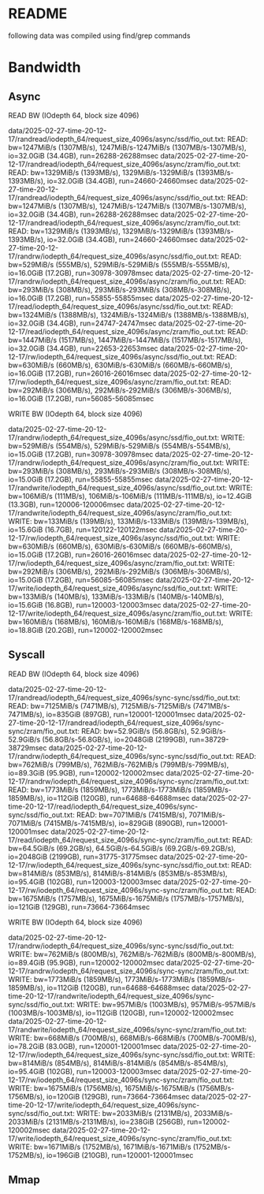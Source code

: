 # README

following data was compiled using find/grep commands

# Bandwidth

## Async

READ BW (IOdepth 64, block size 4096)

data/2025-02-27-time-20-12-17/randread/iodepth_64/request_size_4096s/async/ssd/fio_out.txt:   READ: bw=1247MiB/s (1307MB/s), 1247MiB/s-1247MiB/s (1307MB/s-1307MB/s), io=32.0GiB (34.4GB), run=26288-26288msec
data/2025-02-27-time-20-12-17/randread/iodepth_64/request_size_4096s/async/zram/fio_out.txt:   READ: bw=1329MiB/s (1393MB/s), 1329MiB/s-1329MiB/s (1393MB/s-1393MB/s), io=32.0GiB (34.4GB), run=24660-24660msec
data/2025-02-27-time-20-12-17/randread/iodepth_64/request_size_4096s/async/ssd/fio_out.txt:   READ: bw=1247MiB/s (1307MB/s), 1247MiB/s-1247MiB/s (1307MB/s-1307MB/s), io=32.0GiB (34.4GB), run=26288-26288msec
data/2025-02-27-time-20-12-17/randread/iodepth_64/request_size_4096s/async/zram/fio_out.txt:   READ: bw=1329MiB/s (1393MB/s), 1329MiB/s-1329MiB/s (1393MB/s-1393MB/s), io=32.0GiB (34.4GB), run=24660-24660msec
data/2025-02-27-time-20-12-17/randrw/iodepth_64/request_size_4096s/async/ssd/fio_out.txt:   READ: bw=529MiB/s (555MB/s), 529MiB/s-529MiB/s (555MB/s-555MB/s), io=16.0GiB (17.2GB), run=30978-30978msec
data/2025-02-27-time-20-12-17/randrw/iodepth_64/request_size_4096s/async/zram/fio_out.txt:   READ: bw=293MiB/s (308MB/s), 293MiB/s-293MiB/s (308MB/s-308MB/s), io=16.0GiB (17.2GB), run=55855-55855msec
data/2025-02-27-time-20-12-17/read/iodepth_64/request_size_4096s/async/ssd/fio_out.txt:   READ: bw=1324MiB/s (1388MB/s), 1324MiB/s-1324MiB/s (1388MB/s-1388MB/s), io=32.0GiB (34.4GB), run=24747-24747msec
data/2025-02-27-time-20-12-17/read/iodepth_64/request_size_4096s/async/zram/fio_out.txt:   READ: bw=1447MiB/s (1517MB/s), 1447MiB/s-1447MiB/s (1517MB/s-1517MB/s), io=32.0GiB (34.4GB), run=22653-22653msec
data/2025-02-27-time-20-12-17/rw/iodepth_64/request_size_4096s/async/ssd/fio_out.txt:   READ: bw=630MiB/s (660MB/s), 630MiB/s-630MiB/s (660MB/s-660MB/s), io=16.0GiB (17.2GB), run=26016-26016msec
data/2025-02-27-time-20-12-17/rw/iodepth_64/request_size_4096s/async/zram/fio_out.txt:   READ: bw=292MiB/s (306MB/s), 292MiB/s-292MiB/s (306MB/s-306MB/s), io=16.0GiB (17.2GB), run=56085-56085msec

WRITE BW (IOdepth 64, block size 4096)

data/2025-02-27-time-20-12-17/randrw/iodepth_64/request_size_4096s/async/ssd/fio_out.txt:  WRITE: bw=529MiB/s (554MB/s), 529MiB/s-529MiB/s (554MB/s-554MB/s), io=15.0GiB (17.2GB), run=30978-30978msec
data/2025-02-27-time-20-12-17/randrw/iodepth_64/request_size_4096s/async/zram/fio_out.txt:  WRITE: bw=293MiB/s (308MB/s), 293MiB/s-293MiB/s (308MB/s-308MB/s), io=15.0GiB (17.2GB), run=55855-55855msec
data/2025-02-27-time-20-12-17/randwrite/iodepth_64/request_size_4096s/async/ssd/fio_out.txt:  WRITE: bw=106MiB/s (111MB/s), 106MiB/s-106MiB/s (111MB/s-111MB/s), io=12.4GiB (13.3GB), run=120006-120006msec
data/2025-02-27-time-20-12-17/randwrite/iodepth_64/request_size_4096s/async/zram/fio_out.txt:  WRITE: bw=133MiB/s (139MB/s), 133MiB/s-133MiB/s (139MB/s-139MB/s), io=15.6GiB (16.7GB), run=120122-120122msec
data/2025-02-27-time-20-12-17/rw/iodepth_64/request_size_4096s/async/ssd/fio_out.txt:  WRITE: bw=630MiB/s (660MB/s), 630MiB/s-630MiB/s (660MB/s-660MB/s), io=15.0GiB (17.2GB), run=26016-26016msec
data/2025-02-27-time-20-12-17/rw/iodepth_64/request_size_4096s/async/zram/fio_out.txt:  WRITE: bw=292MiB/s (306MB/s), 292MiB/s-292MiB/s (306MB/s-306MB/s), io=15.0GiB (17.2GB), run=56085-56085msec
data/2025-02-27-time-20-12-17/write/iodepth_64/request_size_4096s/async/ssd/fio_out.txt:  WRITE: bw=133MiB/s (140MB/s), 133MiB/s-133MiB/s (140MB/s-140MB/s), io=15.6GiB (16.8GB), run=120003-120003msec
data/2025-02-27-time-20-12-17/write/iodepth_64/request_size_4096s/async/zram/fio_out.txt:  WRITE: bw=160MiB/s (168MB/s), 160MiB/s-160MiB/s (168MB/s-168MB/s), io=18.8GiB (20.2GB), run=120002-120002msec

## Syscall

READ BW (IOdepth 64, block size 4096)

data/2025-02-27-time-20-12-17/randread/iodepth_64/request_size_4096s/sync-sync/ssd/fio_out.txt:   READ: bw=7125MiB/s (7471MB/s), 7125MiB/s-7125MiB/s (7471MB/s-7471MB/s), io=835GiB (897GB), run=120001-120001msec
data/2025-02-27-time-20-12-17/randread/iodepth_64/request_size_4096s/sync-sync/zram/fio_out.txt:   READ: bw=52.9GiB/s (56.8GB/s), 52.9GiB/s-52.9GiB/s (56.8GB/s-56.8GB/s), io=2048GiB (2199GB), run=38729-38729msec
data/2025-02-27-time-20-12-17/randrw/iodepth_64/request_size_4096s/sync-sync/ssd/fio_out.txt:   READ: bw=762MiB/s (799MB/s), 762MiB/s-762MiB/s (799MB/s-799MB/s), io=89.3GiB (95.9GB), run=120002-120002msec
data/2025-02-27-time-20-12-17/randrw/iodepth_64/request_size_4096s/sync-sync/zram/fio_out.txt:   READ: bw=1773MiB/s (1859MB/s), 1773MiB/s-1773MiB/s (1859MB/s-1859MB/s), io=112GiB (120GB), run=64688-64688msec
data/2025-02-27-time-20-12-17/read/iodepth_64/request_size_4096s/sync-sync/ssd/fio_out.txt:   READ: bw=7071MiB/s (7415MB/s), 7071MiB/s-7071MiB/s (7415MB/s-7415MB/s), io=829GiB (890GB), run=120001-120001msec
data/2025-02-27-time-20-12-17/read/iodepth_64/request_size_4096s/sync-sync/zram/fio_out.txt:   READ: bw=64.5GiB/s (69.2GB/s), 64.5GiB/s-64.5GiB/s (69.2GB/s-69.2GB/s), io=2048GiB (2199GB), run=31775-31775msec
data/2025-02-27-time-20-12-17/rw/iodepth_64/request_size_4096s/sync-sync/ssd/fio_out.txt:   READ: bw=814MiB/s (853MB/s), 814MiB/s-814MiB/s (853MB/s-853MB/s), io=95.4GiB (102GB), run=120003-120003msec
data/2025-02-27-time-20-12-17/rw/iodepth_64/request_size_4096s/sync-sync/zram/fio_out.txt:   READ: bw=1675MiB/s (1757MB/s), 1675MiB/s-1675MiB/s (1757MB/s-1757MB/s), io=121GiB (129GB), run=73664-73664msec

WRITE BW (IOdepth 64, block size 4096)

data/2025-02-27-time-20-12-17/randrw/iodepth_64/request_size_4096s/sync-sync/ssd/fio_out.txt:  WRITE: bw=762MiB/s (800MB/s), 762MiB/s-762MiB/s (800MB/s-800MB/s), io=89.4GiB (95.9GB), run=120002-120002msec
data/2025-02-27-time-20-12-17/randrw/iodepth_64/request_size_4096s/sync-sync/zram/fio_out.txt:  WRITE: bw=1773MiB/s (1859MB/s), 1773MiB/s-1773MiB/s (1859MB/s-1859MB/s), io=112GiB (120GB), run=64688-64688msec
data/2025-02-27-time-20-12-17/randwrite/iodepth_64/request_size_4096s/sync-sync/ssd/fio_out.txt:  WRITE: bw=957MiB/s (1003MB/s), 957MiB/s-957MiB/s (1003MB/s-1003MB/s), io=112GiB (120GB), run=120002-120002msec
data/2025-02-27-time-20-12-17/randwrite/iodepth_64/request_size_4096s/sync-sync/zram/fio_out.txt:  WRITE: bw=668MiB/s (700MB/s), 668MiB/s-668MiB/s (700MB/s-700MB/s), io=78.2GiB (83.0GB), run=120001-120001msec
data/2025-02-27-time-20-12-17/rw/iodepth_64/request_size_4096s/sync-sync/ssd/fio_out.txt:  WRITE: bw=814MiB/s (854MB/s), 814MiB/s-814MiB/s (854MB/s-854MB/s), io=95.4GiB (102GB), run=120003-120003msec
data/2025-02-27-time-20-12-17/rw/iodepth_64/request_size_4096s/sync-sync/zram/fio_out.txt:  WRITE: bw=1675MiB/s (1756MB/s), 1675MiB/s-1675MiB/s (1756MB/s-1756MB/s), io=120GiB (129GB), run=73664-73664msec
data/2025-02-27-time-20-12-17/write/iodepth_64/request_size_4096s/sync-sync/ssd/fio_out.txt:  WRITE: bw=2033MiB/s (2131MB/s), 2033MiB/s-2033MiB/s (2131MB/s-2131MB/s), io=238GiB (256GB), run=120002-120002msec
data/2025-02-27-time-20-12-17/write/iodepth_64/request_size_4096s/sync-sync/zram/fio_out.txt:  WRITE: bw=1671MiB/s (1752MB/s), 1671MiB/s-1671MiB/s (1752MB/s-1752MB/s), io=196GiB (210GB), run=120001-120001msec

## Mmap

